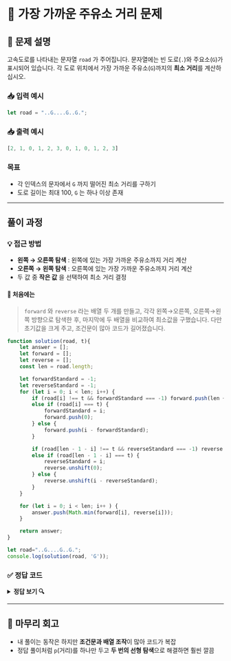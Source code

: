 # 💼 가장 가까운 주유소 거리 문제

## 🧾 문제 설명
고속도로를 나타내는 문자열 `road` 가 주어집니다.
문자열에는 빈 도로(`.`)와 주요소(`G`)가 표시되어 있습니다.
각 도로 위치에서 가장 가까운 주유소(`G`)까지의 **최소 거리**를 계산하십시오.

### 📥 입력 예시
```js
let road = "..G....G..G.";
```

### 📥 출력 예시
```js
[2, 1, 0, 1, 2, 3, 0, 1, 0, 1, 2, 3]
```

### 목표
- 각 인덱스의 문자에서 `G` 까지 떨어진 최소 거리를 구하기
- 도로 길이는 최대 100, `G` 는 하나 이상 존재

---

## 풀이 과정

### 💡 접근 방법
- **왼쪽 → 오른쪽 탐색** : 왼쪽에 있는 가장 가까운 주유소까지 거리 계산
- **오른쪽 → 왼쪽 탐색** : 오른쪽에 있는 가장 가까운 주유소까지 거리 계산
- 두 값 중 **작은 값** 을 선택하여 최소 거리 결정

#### 🤔 처음에는
> `forward` 와 `reverse` 라는 배열 두 개를 만들고,
각각 왼쪽→오른쪽, 오른쪽→왼쪽 방향으로 탐색한 후,
마지막에 두 배열을 비교하여 최소값을 구했습니다.
다만 초기값을 크게 주고, 조건문이 많아 코드가 길어졌습니다.

```js
function solution(road, t){
	let answer = [];
	let forward = [];
	let reverse = [];
	const len = road.length;

	let forwardStandard = -1;
	let reverseStandard = -1;
	for (let i = 0; i < len; i++) {
		if (road[i] !== t && forwardStandard === -1) forward.push(len + 1);
		else if (road[i] === t) {
			forwardStandard = i;
			forward.push(0);
		} else {
			forward.push(i - forwardStandard);
		}

		if (road[len - 1 - i] !== t && reverseStandard === -1) reverse.unshift(len + 1);
		else if (road[len - 1 - i] === t) {
			reverseStandard = i;
			reverse.unshift(0);
		} else {
			reverse.unshift(i - reverseStandard);
		}
	}

	for (let i = 0; i < len; i++ ) {
		answer.push(Math.min(forward[i], reverse[i]));
	}

	return answer;
}

let road="..G....G..G.";
console.log(solution(road, 'G'));
```

### ✅ 정답 코드
<details>
<summary>
<strong style="cursor: pointer">정답 보기 🔍</strong>
</summary> 
<pre>
<code class="language-js"> 
function solution(road, t){
	let answer = [];
	let p = road.length;
	for (let i = 0; i < road.length; i++) {
		if (road[i] === t) {
			p = 0
		} else {
			p++
		}
		answer.push(p)
	}

	p = road.length;
	for (let i = road.length - 1; i >= 0; i--) {
		if (road[i] === t) {
			p = 0
		} else {
			p++
		}
		answer[i] = Math.min(answer[i], p)
	}
}

let road="..G....G..G.";
console.log(solution(road, 'G'));
</code>
</pre>
</details>

---

## 📌 마무리 회고
- 내 풀이는 동작은 하지만 **조건문과 배열 조작**이 많아 코드가 복잡
- 정답 풀이처럼 `p`(거리)를 하나만 두고 **두 번의 선형 탐색**으로 해결하면 훨씬 깔끔
